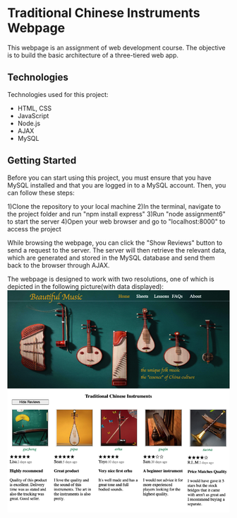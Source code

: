 # Traditional Chinese Instruments Webpage

This webpage is an assignment of web development course. The objective is to build the basic architecture of a three-tiered web app. 

## Technologies
Technologies used for this project:
* HTML, CSS
* JavaScript
* Node.js
* AJAX
* MySQL

## Getting Started
Before you can start using this project, you must ensure that you have MySQL installed and that you are logged in to a MySQL account.
Then, you can follow these steps:

1)Clone the repository to your local machine
2)In the terminal, navigate to the project folder and run "npm install express"
3)Run "node assignment6" to start the server
4)Open your web browser and go to "localhost:8000" to access the project

While browsing the webpage, you can click the "Show Reviews" button to send a request to the server. The server will then retrieve the relevant data, which are generated and stored in the MySQL database and send them back to the browser through AJAX. 

The webpage is designed to work with two resolutions, one of which is depicted in the following picture(with data displayed):
![image](https://github.com/Lijuan-Z/instrument-app-full-stack/blob/main/public/img/InstrumentPage.png)


